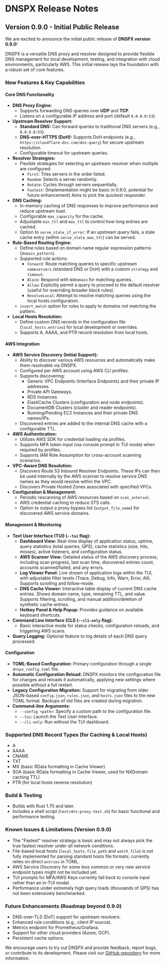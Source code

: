 # DNSPX Release Notes

## Version 0.9.0 - Initial Public Release

We are excited to announce the initial public release of **DNSPX version 0.9.0**!

DNSPX is a versatile DNS proxy and resolver designed to provide flexible DNS management for local development, testing, and integration with cloud environments, particularly AWS. This initial release lays the foundation with a robust set of core features.

### New Features & Key Capabilities

#### Core DNS Functionality
*   **DNS Proxy Engine:**
    *   Supports forwarding DNS queries over **UDP** and **TCP**.
    *   Listens on a configurable IP address and port (default `0.0.0.0:53`).
*   **Upstream Resolver Support:**
    *   **Standard DNS:** Can forward queries to traditional DNS servers (e.g., `8.8.8.8:53`).
    *   **DNS-over-HTTPS (DoH):** Supports DoH endpoints (e.g., `https://cloudflare-dns.com/dns-query`) for secure upstream resolution.
    *   Configurable timeout for upstream queries.
*   **Resolver Strategies:**
    *   Flexible strategies for selecting an upstream resolver when multiple are configured:
        *   `First`: Tries servers in the order listed.
        *   `Random`: Selects a server randomly.
        *   `Rotate`: Cycles through servers sequentially.
        *   `Fastest`: (Implementation might be basic in 0.9.0, potential for future enhancement) Aims to pick the quickest responder.
*   **DNS Caching:**
    *   In-memory caching of DNS responses to improve performance and reduce upstream load.
    *   Configurable `max_capacity` for the cache.
    *   Adjustable `min_ttl` and `max_ttl` to control how long entries are cached.
    *   Option to `serve_stale_if_error`: If an upstream query fails, a stale cache entry (within `serve_stale_max_ttl`) can be served.
*   **Rule-Based Routing Engine:**
    *   Define rules based on domain name regular expression patterns (`domain_pattern`).
    *   Supported rule actions:
        *   `Forward`: Route matching queries to specific upstream `nameservers` (standard DNS or DoH) with a custom `strategy` and `timeout`.
        *   `Block`: Respond with `NXDomain` for matching queries.
        *   `Allow`: Explicitly permit a query to proceed to the default resolver (useful for overriding broader block rules).
        *   `ResolveLocal`: Attempt to resolve matching queries using the local hosts configuration.
    *   `invert_match` option for rules to apply to domains *not* matching the pattern.
*   **Local Hosts Resolution:**
    *   Define custom DNS records in the configuration file (`local_hosts.entries`) for local development or overrides.
    *   Supports A, AAAA, and PTR record resolution from local hosts.

#### AWS Integration
*   **AWS Service Discovery (Initial Support):**
    *   Ability to discover various AWS resources and automatically make them resolvable via DNSPX.
    *   Configured per AWS account using AWS CLI profiles.
    *   Supports discovering:
        *   Generic VPC Endpoints (Interface Endpoints) and their private IP addresses.
        *   Private API Gateways.
        *   RDS Instances.
        *   ElastiCache Clusters (configuration and node endpoints).
        *   DocumentDB Clusters (cluster and reader endpoints).
        *   Running/Pending EC2 Instances and their private DNS names/IPs.
    *   Discovered entries are added to the internal DNS cache with a configurable TTL.
*   **AWS Authentication:**
    *   Utilizes AWS SDK for credential loading via profiles.
    *   Supports MFA token input (via console prompt in TUI mode) when required by profiles.
    *   Supports IAM Role Assumption for cross-account scanning scenarios.
*   **VPC-Aware DNS Resolution:**
    *   Discovers Route 53 Inbound Resolver Endpoints. These IPs can then be used internally by the AWS scanner to resolve service DNS names as they would resolve within the VPC.
    *   Discovers Private Hosted Zones associated with specified VPCs.
*   **Configuration & Management:**
    *   Periodic rescanning of AWS resources based on `scan_interval`.
    *   AWS credential caching to reduce STS calls.
    *   Option to output a proxy bypass list (`output_file_name`) for discovered AWS service domains.

#### Management & Monitoring
*   **Text User Interface (TUI) (`--tui` flag):**
    *   **Dashboard View:** Real-time display of application status, uptime, query statistics (total queries, QPS), cache statistics (size, hits, misses), active listeners, and configuration status.
    *   **AWS Scanner View:** Detailed status of the AWS discovery process, including scan progress, last scan time, discovered entries count, accounts scanned/failed, and any errors.
    *   **Log Viewer Panel:** Live stream of application logs within the TUI, with adjustable filter levels (Trace, Debug, Info, Warn, Error, All). Supports scrolling and follow-mode.
    *   **DNS Cache Viewer:** Interactive table display of current DNS cache entries. Shows domain name, type, remaining TTL, and value. Supports filtering, scrolling, and manual addition/deletion of synthetic cache entries.
    *   **Hotkey Panel & Help Popup:** Provides guidance on available keyboard shortcuts.
*   **Command Line Interface (CLI) (`--cli-only` flag):**
    *   Basic interactive mode for status checks, configuration reloads, and triggering AWS scans.
*   **Query Logging:** Optional feature to log details of each DNS query processed.

#### Configuration
*   **TOML-Based Configuration:** Primary configuration through a single `dnspx_config.toml` file.
*   **Automatic Configuration Reload:** DNSPX monitors the configuration file for changes and reloads it automatically, applying new settings where possible without a full restart.
*   **Legacy Configuration Migration:** Support for migrating from older JSON-based `config.json`, `rules.json`, and `hosts.json` files to the new TOML format. Backups of old files are created during migration.
*   **Command-line Arguments:**
    *   `--config <path>`: Specify a custom path to the configuration file.
    *   `--tui`: Launch the Text User Interface.
    *   `--cli-only`: Run without the TUI dashboard.

### Supported DNS Record Types (for Caching & Local Hosts)
*   A
*   AAAA
*   CNAME
*   TXT
*   MX (basic RData formatting in Cache Viewer)
*   SOA (basic RData formatting in Cache Viewer, used for NXDomain caching TTL)
*   PTR (for local hosts reverse resolution)

### Build & Testing
*   Builds with Rust 1.70 and later.
*   Includes a shell script (`test/dns-proxy-test.sh`) for basic functional and performance testing.

### Known Issues & Limitations (Version 0.9.0)
*   The "Fastest" resolver strategy is basic and may not always pick the true fastest resolver under all network conditions.
*   File-based local hosts (`local_hosts.file_path` and `watch_file`) is not fully implemented for parsing standard hosts file formats; currently relies on direct `entries` in TOML.
*   AWS Service Discovery for some less common or very new service endpoint types might not be included yet.
*   TUI prompts for MFA/AWS Keys currently fall back to console input rather than an in-TUI modal.
*   Performance under extremely high query loads (thousands of QPS) has not been extensively benchmarked.


### Future Enhancements (Roadmap beyond 0.9.0)
*   DNS-over-TLS (DoT) support for upstream resolvers.
*   Enhanced rule conditions (e.g., client IP source).
*   Metrics endpoint for Prometheus/Grafana.
*   Support for other cloud providers (Azure, GCP).
*   Persistent cache options.

We encourage users to try out DNSPX and provide feedback, report bugs, or contribute to its development. Please visit our [GitHub repository](https://github.com/marcelwenner/dnspx) for more information.
